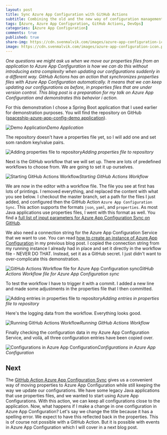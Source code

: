 ```yaml
---
layout: post
title: Sync Azure App Configuration with GitHub Actions
subtitle: Combining the old and the new way of configuration management
tags: [Azure, Azure App Configuration, GitHub Actions, DevOps]
categories: [Azure App Configuration]
comments: true
published: true
share-img: https://cdn.svenmalvik.com/images/azure-app-configuration-icon.png
image: https://cdn.svenmalvik.com/images/azure-app-configuration-icon.png
---
```


*One questions we might ask us when we move our properties files from an application to Azure App Configuration is how we can do this without introducing extra complexity when updating our configurations suddenly in a different way. GitHub Actions has an action that synchronizes properties files with Azure App Configuration automatically. It means that we can keep updating our configurations as before, in properties files that are under version control. This blog post is a preparation for my talk on Azure App Configuration and demonstrates this behavior i action.*

For this demonstration I chose a Spring Boot application that I used earlier for demonstration purposes. You will find the repository on GitHub ([spaceship-azure-app-config-demo application](https://github.com/svenmalvik/spaceship-azure-app-config-demo)).

![Demo Application](https://cdn.svenmalvik.com/images/azure-app-configuration-github-actions-sync1.png)*Demo Application*

The repository doesn't have a properties file yet, so I will add one and set som random key/value pairs.

![Adding properties file to repository](https://cdn.svenmalvik.com/images/azure-app-configuration-github-actions-sync2.png)*Adding properties file to repository*

Next is the GitHub workflow that we will set up. There are lots of predefined workflows to choose from. We are going to set it up ourselves.  

![Starting GitHub Actions Workflow](https://cdn.svenmalvik.com/images/azure-app-configuration-github-actions-sync3.png)*Starting GitHub Actions Workflow*

We are now in the editor with a workflow file. The file you see at first has lots of printings. I removed everything, and replaced the content with what you see below. I checkout the master branch, set a path for the files I just added, and configured then the GitHub Action `Azure App Configuration Sync`. This action supports the formats `json`, `yaml`, and `properties`. As most Java applications use properties files, I went with this format as well. You find a [full list of input parameters for Azure App Configuration Sync on GitHub](https://github.com/Azure/AppConfiguration-Sync/blob/master/action.yml).

We also need a connection string for the Azure App Configuration Service that we want to use. You can read [how to create an instance of Azure App Configuration](https://www.svenmalvik.com/azure-appconfiguration/) in my previous blog post. I copied the connection string from my running instance I already had in place and set it directly in the workflow file - NEVER DO THAT. Instead, set it as a GitHub secret. I just didn't want to over-complicate this demonstration.

![GitHub Actions Workflow file for Azure App Configuration sync](https://cdn.svenmalvik.com/images/azure-app-configuration-github-actions-sync4.png)*GitHub Actions Workflow file for Azure App Configuration sync*

To test the workflow I have to trigger it with a commit. I added a new line and made some adjustments in the properties file that I then committed.

![Adding entries in properties file to repository](https://cdn.svenmalvik.com/images/azure-app-configuration-github-actions-sync5.png)*Adding entries in properties file to repository*

Here's the logging data from the workflow. Everything looks good.

![Running GitHub Actions Workflow](https://cdn.svenmalvik.com/images/azure-app-configuration-github-actions-sync6.png)*Running GitHub Actions Workflow*

Finally checking the configuration data in my Azure App Configuration Service, and voilá, all three configuration entries have been copied over.

![Configurations in Azure App Configuration](https://cdn.svenmalvik.com/images/azure-app-configuration-github-actions-sync7.png)*Configurations in Azure App Configuration*

## Next

The [GitHub Action Azure App Configuration Sync](https://github.com/marketplace/actions/azure-app-configuration-sync) gives us a convenient way of moving properties to Azure App Configuration while still keeping the way we update our configurations. We have some legacy Java applications that use properties files, and we wanted to start using Azure App Configurations. With this action, we can keep all configurations close to the application. Now, what happens if I make a change in one configuration in Azure App Configuration? Let's say we change the title because it has a spelling error. We expect to have this reflected back in the properties. This is of course not possible with a GitHub Action. But it is possible with events in Azure App Configuration which I will cover in a next blog post.
